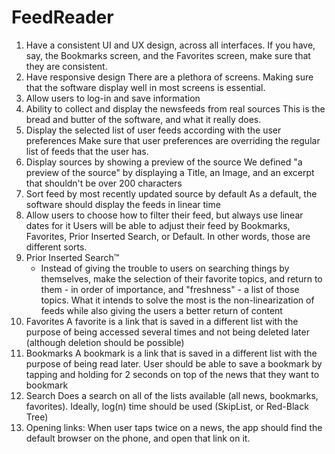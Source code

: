 # FeedReader
1. Have a consistent UI and UX design, across all interfaces.
    If you have, say, the Bookmarks screen, and the Favorites screen, make sure that they are consistent.
2. Have responsive design
    There are a plethora of screens. Making sure that the software display well in most screens is essential.
3. Allow users to log-in and save information
4. Ability to collect and display the newsfeeds from real sources
    This is the bread and butter of the software, and what it really does.
5. Display the selected list of user feeds according with the user preferences
    Make sure that user preferences are overriding the regular list of feeds that the user has.
6. Display sources by showing a preview of the source
    We defined "a preview of the source" by displaying a Title, an Image, and an excerpt that shouldn't be over 200 characters
7. Sort feed by most recently updated source by default
    As a default, the software should display the feeds in linear time
8. Allow users to choose how to filter their feed, but always use linear dates for it
    Users will be able to adjust their feed by Bookmarks, Favorites, Prior Inserted Search, or Default. In other words, those are different sorts.
9. Prior Inserted Search™
    - Instead of giving the trouble to users on searching things by themselves, make the selection of their favorite topics, and return to them - in order of importance, and "freshness" - a list of those topics. What it intends to solve the most is the non-linearization of feeds while also giving the users a better return of content
10. Favorites
    A favorite is a link that is saved in a different list with the purpose of being accessed several times and not being deleted later (although deletion should be possible)
11. Bookmarks
    A bookmark is a link that is saved in a different list with the purpose of being read later. User should be able to save a bookmark by tapping and holding for 2 seconds on top of the news that they want to bookmark
12. Search
    Does a search on all of the lists available (all news, bookmarks, favorites). Ideally, log(n) time should be used (SkipList, or Red-Black Tree)
13. Opening links:
    When user taps twice on a news, the app should find the default browser on the phone, and open that link on it.
